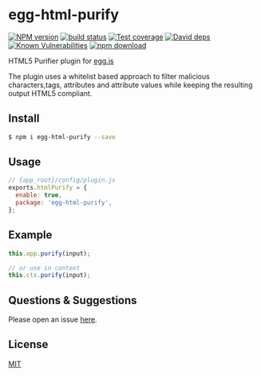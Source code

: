 # egg-html-purify

[![NPM version][npm-image]][npm-url]
[![build status][travis-image]][travis-url]
[![Test coverage][codecov-image]][codecov-url]
[![David deps][david-image]][david-url]
[![Known Vulnerabilities][snyk-image]][snyk-url]
[![npm download][download-image]][download-url]

[npm-image]: https://img.shields.io/npm/v/egg-html-purify.svg?style=flat-square
[npm-url]: https://npmjs.org/package/egg-html-purify
[travis-image]: https://img.shields.io/travis/weihongyu12/egg-html-purify.svg?style=flat-square
[travis-url]: https://travis-ci.org/weihongyu12/egg-html-purify
[codecov-image]: https://img.shields.io/codecov/c/github/weihongyu12/egg-html-purify.svg?style=flat-square
[codecov-url]: https://codecov.io/github/weihongyu12/egg-html-purify?branch=master
[david-image]: https://img.shields.io/david/weihongyu12/egg-html-purify.svg?style=flat-square
[david-url]: https://david-dm.org/weihongyu12/egg-html-purify
[snyk-image]: https://snyk.io/test/npm/egg-html-purify/badge.svg?style=flat-square
[snyk-url]: https://snyk.io/test/npm/egg-html-purify
[download-image]: https://img.shields.io/npm/dm/egg-html-purify.svg?style=flat-square
[download-url]: https://npmjs.org/package/egg-html-purify

HTML5 Purifier plugin for [egg.js](https://eggjs.org/)

The plugin uses a whitelist based approach to filter malicious characters,tags, attributes and attribute values while keeping the resulting output HTML5 compliant.

## Install

```bash
$ npm i egg-html-purify --save
```

## Usage

```js
// {app_root}/config/plugin.js
exports.htmlPurify = {
  enable: true,
  package: 'egg-html-purify',
};
```

## Example

```javascript
this.app.purify(input);

// or use in context
this.ctx.purify(input);
```

## Questions & Suggestions

Please open an issue [here](https://github.com/weihongyu12/egg-html-purify/issues).

## License

[MIT](LICENSE)
